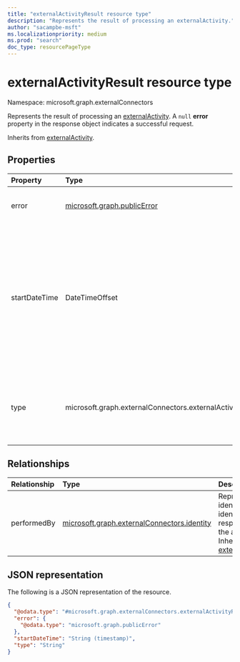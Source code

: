 ```yaml
---
title: "externalActivityResult resource type"
description: "Represents the result of processing an externalActivity."
author: "sacampbe-msft"
ms.localizationpriority: medium
ms.prod: "search"
doc_type: resourcePageType
---
```


# externalActivityResult resource type

Namespace: microsoft.graph.externalConnectors

Represents the result of processing an [externalActivity](../resources/externalconnectors-externalactivity.md). A `null` **error** property in the response object indicates a successful request.

Inherits from [externalActivity](../resources/externalconnectors-externalactivity.md).

## Properties

|Property|Type|Description|
|:---|:---|:---|
|error|[microsoft.graph.publicError](../resources/publicerror.md)|Error information that explains the failure to process an external activity.|
|startDateTime|DateTimeOffset|The date and time when the particular activity occurred. The DateTimeOffset type represents date and time information using ISO 8601 format and is always in UTC time. For example, midnight UTC on Jan 1, 2014 is `2014-01-01T00:00:00Z`. Inherited from [externalActivity](../resources/externalconnectors-externalactivity.md).|
|type|microsoft.graph.externalConnectors.externalActivityType|The type of activity performed. The possible values are: `viewed`, `modified`, `created`, `commented`, `unknownFutureValue`. Inherited from [externalActivity](../resources/externalconnectors-externalactivity.md).|

## Relationships

|Relationship|Type|Description|
|:---|:---|:---|
|performedBy|[microsoft.graph.externalConnectors.identity](../resources/externalconnectors-identity.md)|Represents an identity used to identify who is responsible for the activity. Inherited from [externalActivity](../resources/externalconnectors-externalactivity.md).|

## JSON representation

The following is a JSON representation of the resource.

<!-- {
  "blockType": "resource",
  "@odata.type": "microsoft.graph.externalConnectors.externalActivityResult",
  "baseType": "microsoft.graph.externalConnectors.externalActivity",
  "openType": false
}
-->
``` json
{
  "@odata.type": "#microsoft.graph.externalConnectors.externalActivityResult",
  "error": {
    "@odata.type": "microsoft.graph.publicError"
  },
  "startDateTime": "String (timestamp)",
  "type": "String"
}
```
